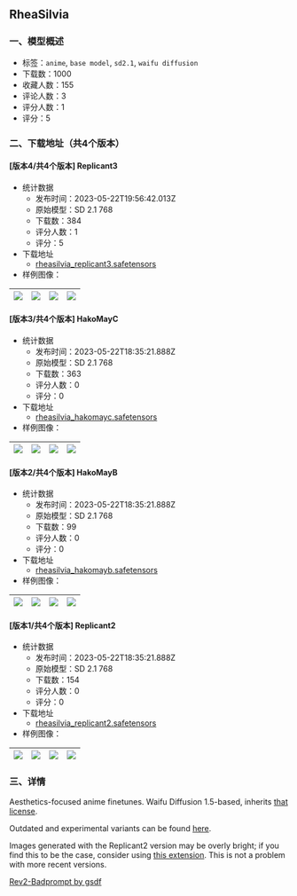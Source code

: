 ## RheaSilvia
### 一、模型概述

- 标签：`anime`, `base model`, `sd2.1`, `waifu diffusion`
- 下载数：1000
- 收藏人数：155
- 评论人数：3
- 评分人数：1
- 评分：5

### 二、下载地址（共4个版本）

#### [版本4/共4个版本] Replicant3

- 统计数据
  - 发布时间：2023-05-22T19:56:42.013Z
  - 原始模型：SD 2.1 768
  - 下载数：384
  - 评分人数：1
  - 评分：5
- 下载地址
  - [rheasilvia_replicant3.safetensors](https://civitai.com/api/download/models/78114)
- 样例图像：

| <img src="https://image.civitai.com/xG1nkqKTMzGDvpLrqFT7WA/ce054491-657d-4d6e-a32b-21cdc9666683/width=450/876299.jpeg" /> | <img src="https://image.civitai.com/xG1nkqKTMzGDvpLrqFT7WA/c1db1383-7cfc-485c-b414-a0da78f01b55/width=450/876956.jpeg" /> | <img src="https://image.civitai.com/xG1nkqKTMzGDvpLrqFT7WA/3591f492-397c-42ea-acc7-6f7a802893fb/width=450/876402.jpeg" /> | <img src="https://image.civitai.com/xG1nkqKTMzGDvpLrqFT7WA/7019b617-1472-466b-8ced-c3c95e4a546f/width=450/876605.jpeg" /> |
| ---- | ---- | ---- | ---- |

#### [版本3/共4个版本] HakoMayC

- 统计数据
  - 发布时间：2023-05-22T18:35:21.888Z
  - 原始模型：SD 2.1 768
  - 下载数：363
  - 评分人数：0
  - 评分：0
- 下载地址
  - [rheasilvia_hakomayc.safetensors](https://civitai.com/api/download/models/74063)
- 样例图像：

| <img src="https://image.civitai.com/xG1nkqKTMzGDvpLrqFT7WA/9026c180-7ac0-4d44-b2c7-10dfc78a8561/width=450/827936.jpeg" /> | <img src="https://image.civitai.com/xG1nkqKTMzGDvpLrqFT7WA/f38c9399-d8b4-41b9-b3be-0fd15971c765/width=450/827937.jpeg" /> | <img src="https://image.civitai.com/xG1nkqKTMzGDvpLrqFT7WA/44bb6dda-4b03-48ac-a710-9450c5be2d57/width=450/827940.jpeg" /> | <img src="https://image.civitai.com/xG1nkqKTMzGDvpLrqFT7WA/9da16465-ee6f-4d8d-a18d-d9ebd2e5ff52/width=450/827938.jpeg" /> |
| ---- | ---- | ---- | ---- |

#### [版本2/共4个版本] HakoMayB

- 统计数据
  - 发布时间：2023-05-22T18:35:21.888Z
  - 原始模型：SD 2.1 768
  - 下载数：99
  - 评分人数：0
  - 评分：0
- 下载地址
  - [rheasilvia_hakomayb.safetensors](https://civitai.com/api/download/models/74224)
- 样例图像：

| <img src="https://image.civitai.com/xG1nkqKTMzGDvpLrqFT7WA/c950fbfb-ae92-4e78-a754-f894f34d4570/width=450/829462.jpeg" /> | <img src="https://image.civitai.com/xG1nkqKTMzGDvpLrqFT7WA/f7c455c3-e91d-4416-ad5e-259df2dd8154/width=450/829458.jpeg" /> | <img src="https://image.civitai.com/xG1nkqKTMzGDvpLrqFT7WA/6a90d7fc-d9e9-479e-8c91-732471bc62ba/width=450/829461.jpeg" /> | <img src="https://image.civitai.com/xG1nkqKTMzGDvpLrqFT7WA/fafc42c8-874f-48fe-a767-294b7e55f4fb/width=450/829459.jpeg" /> |
| ---- | ---- | ---- | ---- |

#### [版本1/共4个版本] Replicant2

- 统计数据
  - 发布时间：2023-05-22T18:35:21.888Z
  - 原始模型：SD 2.1 768
  - 下载数：154
  - 评分人数：0
  - 评分：0
- 下载地址
  - [rheasilvia_replicant2.safetensors](https://civitai.com/api/download/models/72844)
- 样例图像：

| <img src="https://image.civitai.com/xG1nkqKTMzGDvpLrqFT7WA/f5f8f4a2-d62d-4470-8441-64e731b7c3ed/width=450/813095.jpeg" /> | <img src="https://image.civitai.com/xG1nkqKTMzGDvpLrqFT7WA/73665ca0-21a1-41d3-9105-d3c18ba2485d/width=450/813125.jpeg" /> | <img src="https://image.civitai.com/xG1nkqKTMzGDvpLrqFT7WA/1d7b280c-0cac-495f-9e6f-bdfba66e8b0c/width=450/813132.jpeg" /> | <img src="https://image.civitai.com/xG1nkqKTMzGDvpLrqFT7WA/a66fd5af-fa92-4510-8069-25d1ec2f446f/width=450/813158.jpeg" /> |
| ---- | ---- | ---- | ---- |


### 三、详情
<p>Aesthetics-focused anime finetunes. Waifu Diffusion 1.5-based, inherits <a target="_blank" rel="ugc" href="https://freedevproject.org/faipl-1.0-sd/">that license</a>.</p><p>Outdated and experimental variants can be found <a target="_blank" rel="ugc" href="https://huggingface.co/mirav/rhea_silvia">here</a>.</p><p>Images generated with the Replicant2 version may be overly bright; if you find this to be the case, consider using <a target="_blank" rel="ugc" href="https://github.com/Zuellni/stable-diffusion-webui-image-filters">this extension</a>. This is not a problem with more recent versions.</p><p><a target="_blank" rel="ugc" href="https://huggingface.co/gsdf/Replicant-V2.0/blob/main/rev2-badprompt.safetensors">Rev2-Badprompt by gsdf</a></p>